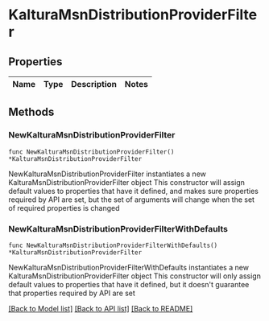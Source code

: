 # KalturaMsnDistributionProviderFilter

## Properties

Name | Type | Description | Notes
------------ | ------------- | ------------- | -------------

## Methods

### NewKalturaMsnDistributionProviderFilter

`func NewKalturaMsnDistributionProviderFilter() *KalturaMsnDistributionProviderFilter`

NewKalturaMsnDistributionProviderFilter instantiates a new KalturaMsnDistributionProviderFilter object
This constructor will assign default values to properties that have it defined,
and makes sure properties required by API are set, but the set of arguments
will change when the set of required properties is changed

### NewKalturaMsnDistributionProviderFilterWithDefaults

`func NewKalturaMsnDistributionProviderFilterWithDefaults() *KalturaMsnDistributionProviderFilter`

NewKalturaMsnDistributionProviderFilterWithDefaults instantiates a new KalturaMsnDistributionProviderFilter object
This constructor will only assign default values to properties that have it defined,
but it doesn't guarantee that properties required by API are set


[[Back to Model list]](../README.md#documentation-for-models) [[Back to API list]](../README.md#documentation-for-api-endpoints) [[Back to README]](../README.md)



